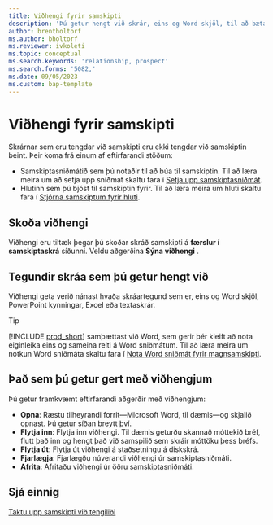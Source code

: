 ```yaml
---
title: Viðhengi fyrir samskipti
description: 'Þú getur hengt við skrár, eins og Word skjöl, til að bæta við upplýsingum um samskipti.'
author: brentholtorf
ms.author: bholtorf
ms.reviewer: ivkoleti
ms.topic: conceptual
ms.search.keywords: 'relationship, prospect'
ms.search.forms: '5082,'
ms.date: 09/05/2023
ms.custom: bap-template
---
```

# Viðhengi fyrir samskipti

Skrárnar sem eru tengdar við samskipti eru ekki tengdar við samskiptin beint. Þeir koma frá einum af eftirfarandi stöðum:

* Samskiptasniðmátið sem þú notaðir til að búa til samskiptin. Til að læra meira um að setja upp sniðmát skaltu fara í [Setja upp samskiptasniðmát](marketing-interactions.md#set-up-interaction-templates).
* Hlutinn sem þú bjóst til samskiptin fyrir. Til að læra meira um hluti skaltu fara í [Stjórna samskiptum fyrir hluti](marketing-interaction-segments.md).

## Skoða viðhengi

Viðhengi eru tiltæk þegar þú skoðar skráð samskipti á  **færslur í samskiptaskrá** síðunni. Veldu aðgerðina **Sýna viðhengi** .

## Tegundir skráa sem þú getur hengt við

Viðhengi geta verið nánast hvaða skráartegund sem er, eins og Word skjöl, PowerPoint kynningar, Excel eða textaskrár.

> [!TIP]
> [!INCLUDE [prod_short](includes/prod_short.md)] samþættast við Word, sem gerir þér kleift að nota eiginleika eins og sameina reiti á Word sniðmátum. Til að læra meira um notkun Word sniðmáta skaltu fara í [Nota Word sniðmát fyrir magnsamskipti](ui-mail-merge.md).

## Það sem þú getur gert með viðhengjum

Þú getur framkvæmt eftirfarandi aðgerðir með viðhengjum:

* **Opna**: Ræstu tilheyrandi forrit—Microsoft Word, til dæmis—og skjalið opnast. Þú getur síðan breytt því.
* **Flytja inn**: Flytja inn viðhengi. Til dæmis geturðu skannað móttekið bréf, flutt það inn og hengt það við samspilið sem skráir móttöku þess bréfs.
* **Flytja út**: Flytja út viðhengi á staðsetningu á diskskrá.
* **Fjarlægja**: Fjarlægðu núverandi viðhengi úr samskiptasniðmáti.
* **Afrita**: Afritaðu viðhengi úr öðru samskiptasniðmáti.

## Sjá einnig

[Taktu upp samskipti við tengiliði](marketing-interactions.md)  
